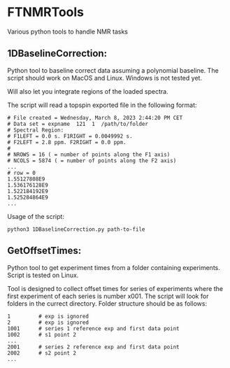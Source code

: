 # FTNMRTools

Various python tools to handle NMR tasks

## 1DBaselineCorrection:

Python tool to baseline correct data assuming a polynomial baseline. The script should work on MacOS and Linux. Windows is not tested yet.

Will also let you integrate regions of the loaded spectra.

The script will read a topspin exported file in the following format:

```
# File created = Wednesday, March 8, 2023 2:44:20 PM CET
# Data set = expname  121  1  /path/to/folder
# Spectral Region:
# F1LEFT = 0.0 s. F1RIGHT = 0.0049992 s.
# F2LEFT = 2.8 ppm. F2RIGHT = 0.0 ppm.
#
# NROWS = 16 ( = number of points along the F1 axis)
# NCOLS = 5874 ( = number of points along the F2 axis)
...
# row = 0
1.55127808E9
1.536176128E9
1.522184192E9
1.525284864E9
...
```

Usage of the script:
```
python3 1DBaselineCorrection.py path-to-file
```

## GetOffsetTimes:

Python tool to get experiment times from a folder containing experiments. Script is tested on Linux.

Tool is designed to collect offset times for series of experiments where the first experiment of each series is number x001. The script will look for folders in the currect directory.
Folder structure should be as follows:
```
1         # exp is ignored
2         # exp is ignored
1001      # series 1 reference exp and first data point
1002      # s1 point 2
...
2001      # series 2 reference exp and first data point
2002      # s2 point 2
...
```
